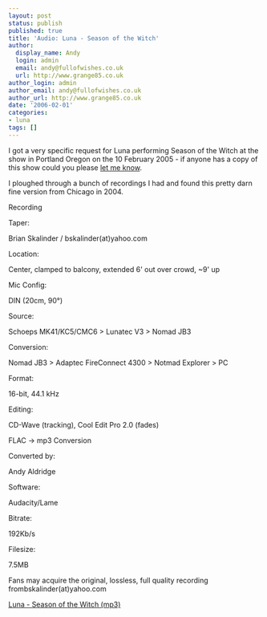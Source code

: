 ```yaml
---
layout: post
status: publish
published: true
title: 'Audio: Luna - Season of the Witch'
author:
  display_name: Andy
  login: admin
  email: andy@fullofwishes.co.uk
  url: http://www.grange85.co.uk
author_login: admin
author_email: andy@fullofwishes.co.uk
author_url: http://www.grange85.co.uk
date: '2006-02-01'
categories:
- luna
tags: []
---
```

I got a very specific request for Luna performing Season of the Witch at the
show in Portland Oregon on the 10 February 2005 - if anyone has a copy of this
show could you please [let me know](index.php?article_id=127).

I ploughed through a bunch of recordings I had and found this pretty darn fine
version from Chicago in 2004.

Recording

Taper:

Brian Skalinder / bskalinder(at)yahoo.com

Location:

Center, clamped to balcony, extended 6' out over crowd, ~9' up

Mic Config:

DIN (20cm, 90°)

Source:

Schoeps MK41/KC5/CMC6 > Lunatec V3 > Nomad JB3

Conversion:

Nomad JB3 > Adaptec FireConnect 4300 > Notmad Explorer > PC

Format:

16-bit, 44.1 kHz

Editing:

CD-Wave (tracking), Cool Edit Pro 2.0 (fades)

FLAC -> mp3 Conversion

Converted by:

Andy Aldridge

Software:

Audacity/Lame

Bitrate:

192Kb/s

Filesize:

7.5MB

Fans may acquire the original, lossless, full quality recording
frombskalinder(at)yahoo.com

[Luna - Season of the Witch (mp3)](http://www.box.net/shared/m2989cfqda)


